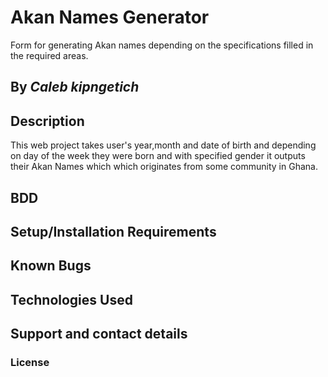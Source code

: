 # Akan Names Generator
Form for generating Akan names depending on the specifications filled in the required areas.

## By *Caleb kipngetich*
## Description
This web project takes user's year,month and date of birth and depending on day of the week they were born and with specified gender it outputs their Akan Names which which originates from some community in Ghana.
## BDD




## Setup/Installation Requirements


## Known Bugs
 

## Technologies Used



## Support and contact details

### License
 


